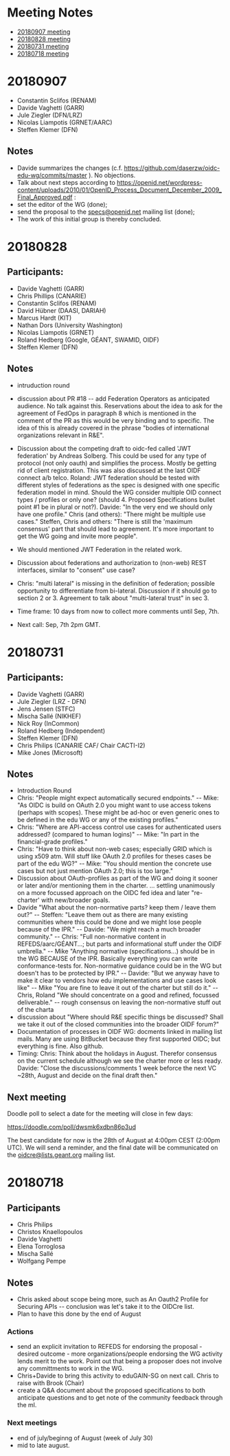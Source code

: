 # Meeting Notes

* [20180907 meeting](#20180907)
* [20180828 meeting](#20180828)
* [20180731 meeting](#20180731)
* [20180718 meeting](#20180718)

# 20180907

* Constantin Sclifos (RENAM)
* Davide Vaghetti (GARR)
* Jule Ziegler (DFN/LRZ)
* Nicolas Liampotis (GRNET/AARC)
* Steffen Klemer (DFN)

## Notes

* Davide summarizes the changes (c.f. https://github.com/daserzw/oidc-edu-wg/commits/master ). No objections.
* Talk about next steps according to https://openid.net/wordpress-content/uploads/2010/01/OpenID_Process_Document_December_2009_Final_Approved.pdf :
 * set the editor of the WG (done);
 * send the proposal to the specs@openid.net mailing list (done);
* The work of this initial group is thereby concluded.

# 20180828

## Participants:

* Davide Vaghetti (GARR)
* Chris Phillips (CANARIE)
* Constantin Sclifos (RENAM)
* David Hübner (DAASI, DARIAH)
* Marcus Hardt (KIT)
* Nathan Dors (University Washington)
* Nicolas Liampotis (GRNET)
* Roland Hedberg (Google, GÉANT, SWAMID, OIDF)
* Steffen Klemer (DFN)

## Notes

* intruduction round
* discussion about PR #18 -- add Federation Operators as anticipated audience. No talk against this. Reservations about the idea to ask for the agreement of FedOps in paragraph 8 which is mentioned in the comment of the PR as this would be very binding and to specific. The idea of this is already covered in the phrase "bodies of international organizations relevant in R&E".

* Discussion about the competing draft to oidc-fed called 'JWT federation' by Andreas Solberg. This could be used for any type of protocol (not only oauth) and simplifies the process. Mostly be getting rid of client registration. This was also discussed at the last OIDF connect a/b telco. Roland: JWT federation should be tested with different styles of federations as the spec is designed with one specific federation model in mind. Should the WG consider multiple OID connect types / profiles or only one? (should 4. Proposed Specifications bullet point #1 be in plural or not?). Davide: "In the very end we should only have one profile." Chris (and others): "There might be multiple use cases." Steffen, Chris and others: "There is still the 'maximum consensus' part that should lead to agreement. It's more important to get the WG going and invite more people".

* We should mentioned JWT Federation in the related work.

* Discussion about federations and authorization to (non-web) REST interfaces, similar to "consent" use case?
* Chris: "multi lateral" is missing in the definition of federation; possible opportunity to differentiate from bi-lateral. Discussion if it should go to section 2 or 3. Agreement to talk about "multi-lateral trust" in sec 3.

* Time frame: 10 days from now to collect more comments until Sep, 7th.
* Next call: Sep, 7th 2pm GMT.


# 20180731

## Participants:
* Davide Vaghetti (GARR)
* Jule Ziegler (LRZ - DFN)
* Jens Jensen (STFC)
* Mischa Sallé (NIKHEF)
* Nick Roy (InCommon)
* Roland Hedberg (Independent)
* Steffen Klemer (DFN)
* Chris Philips (CANARIE CAF/ Chair CACTI-I2)
* Mike Jones  (Microsoft)

## Notes

* Introduction Round
* Chris: "People might expect automatically secured endpoints." -- Mike: "As OIDC is build on OAuth 2.0 you might want to use access tokens (perhaps with scopes). These might be ad-hoc or even generic ones to be defined in the edu WG or any of the existing profiles."
* Chris: "Where are API-access control use cases for authenticated users addressed? (compared to human logins)" -- Mike: "In part in the financial-grade profiles."
* Chris: "Have to think about non-web cases; especially GRID which is using x509 atm. Will stuff like OAuth 2.0 profiles for theses cases be part of the edu WG?" -- Mike: "You should mention the concrete use cases but not just mention OAuth 2.0; this is too large."
* Discussion about OAuth-profiles as part of the WG and doing it sooner or later and/or mentioning them in the charter. ... settling unanimously on a more focussed approach on the OIDC fed idea and later "re-charter' with new/broader goals.
* Davide "What about the non-normative parts? keep them / leave them out?" -- Steffen: "Leave them out as there are many existing communities where this could be done and we might lose people because of the IPR." -- Davide: "We might reach a much broader community." -- Chris: "Full non-normative content in REFEDS/aarc/GÉANT...; but parts and informational stuff under the OIDF umbrella." -- Mike "Anything normative (specifications...) should be in the WG BECAUSE of the IPR. Basically everything you can write conformance-tests for. Non-normative guidance could be in the WG but doesn't has to be protected by IPR." -- Davide: "But we anyway have to make it clear to vendors how edu implementations and use cases look like" -- Mike "You are fine to leave it out of the charter but still do it." -- Chris, Roland "We should concentrate on a good and refined, focussed deliverable." -- rough consensus on leaving the non-normative stuff out of the charta
* discussion about "Where should R&E specific things be discussed? Shall we take it out of the closed communities into the broader OIDF forum?"
* Documentation of processes in OIDF WG: docments linked in mailing list mails. Many are using BitBucket because they first supported OIDC; but everything is fine. Also github.
* Timing: Chris: Think about the holidays in August. Therefor consensus on the current schedule although we see the charter more or less ready. Davide: "Close the discussions/comments 1 week beforce the next VC ~28th, August and decide on the final draft then."

## Next meeting

Doodle poll to select a date for the meeting will close in few days:

 https://doodle.com/poll/dwsmk6xdbn86p3ud

The best candidate for now is the 28th of August at 4:00pm CEST
(2:00pm UTC).
We will send a reminder, and the final date will be communicated on
the oidcre@lists.geant.org mailing list.

# 20180718

## Participants
* Chris Philips
* Christos Knaellopoulos
* Davide Vaghetti
* Elena Torroglosa
* Mischa Sallé
* Wolfgang Pempe

## Notes
* Chris asked about scope being more, such as An Oauth2 Profile for Securing APIs -- conclusion was let's take it to the OIDCre list.
* Plan to have this done by the end of August

### Actions
* send an explicit invitation to REFEDS for endorsing the proposal - desired outcome - more organizations/people endorsing the WG activity lends merit to the work. Point out that being a proposer does not involve any committments to work in the WG.
* Chris+Davide to bring this activity to eduGAIN-SG on next call. Chris to raise with Brook (Chair)
* create a Q&A document about the proposed specifications to both anticipate questions and to get note of the community feedback through the ml.

### Next meetings
* end of july/beginng of August (week of July 30)
* mid to late august.
